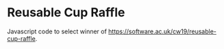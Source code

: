 # Reusable Cup Raffle

Javascript code to select winner of https://software.ac.uk/cw19/reusable-cup-raffle.

